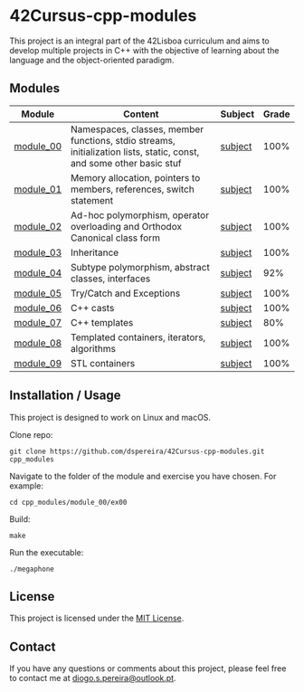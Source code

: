 # 42Cursus-cpp-modules

This project is an integral part of the 42Lisboa curriculum and aims to develop multiple projects in C++ with the objective of learning about the language and the object-oriented paradigm.

## Modules

| Module | Content | Subject | Grade |
| --- | --- | --- | --- |
| [module_00](https://github.com/dspereira/42Cursus-cpp-modules/tree/main/module_00) | Namespaces, classes, member functions, stdio streams, initialization lists, static, const, and some other basic stuf | [subject](https://github.com/dspereira/42Cursus-cpp-modules/blob/main/module_00/en.subject.pdf) | 100% |
| [module_01](https://github.com/dspereira/42Cursus-cpp-modules/tree/main/module_01) | Memory allocation, pointers to members, references, switch statement | [subject](https://github.com/dspereira/42Cursus-cpp-modules/blob/main/module_01/en.subject.pdf) | 100% |
| [module_02](https://github.com/dspereira/42Cursus-cpp-modules/tree/main/module_02) | Ad-hoc polymorphism, operator overloading and Orthodox Canonical class form | [subject](https://github.com/dspereira/42Cursus-cpp-modules/blob/main/module_02/en.subject.pdf) | 100% |
| [module_03](https://github.com/dspereira/42Cursus-cpp-modules/tree/main/module_03) | Inheritance | [subject](https://github.com/dspereira/42Cursus-cpp-modules/blob/main/module_03/en.subject.pdf) | 100% |
| [module_04](https://github.com/dspereira/42Cursus-cpp-modules/tree/main/module_04) | Subtype polymorphism, abstract classes, interfaces | [subject](https://github.com/dspereira/42Cursus-cpp-modules/blob/main/module_04/en.subject.pdf) | 92% |
| [module_05](https://github.com/dspereira/42Cursus-cpp-modules/tree/main/module_05) | Try/Catch and Exceptions | [subject](https://github.com/dspereira/42Cursus-cpp-modules/blob/main/module_05/en.subject.pdf) | 100% |
| [module_06](https://github.com/dspereira/42Cursus-cpp-modules/tree/main/module_06) | C++ casts | [subject](https://github.com/dspereira/42Cursus-cpp-modules/blob/main/module_06/en.subject.pdf) | 100% |
| [module_07](https://github.com/dspereira/42Cursus-cpp-modules/tree/main/module_07) | C++ templates | [subject](https://github.com/dspereira/42Cursus-cpp-modules/blob/main/module_07/en.subject.pdf) | 80% |
| [module_08](https://github.com/dspereira/42Cursus-cpp-modules/tree/main/module_08) | Templated containers, iterators, algorithms | [subject](https://github.com/dspereira/42Cursus-cpp-modules/blob/main/module_08/en.subject.pdf) | 100% |
| [module_09](https://github.com/dspereira/42Cursus-cpp-modules/tree/main/module_09) | STL containers | [subject](https://github.com/dspereira/42Cursus-cpp-modules/blob/main/module_09/en.subject.pdf) | 100% |

## Installation / Usage

This project is designed to work on Linux and macOS.

Clone repo:
```shell
git clone https://github.com/dspereira/42Cursus-cpp-modules.git cpp_modules
```
Navigate to the folder of the module and exercise you have chosen. For example:
```shell
cd cpp_modules/module_00/ex00
```
Build:
```shell
make
```
Run the executable:
```shell
./megaphone
```

## License

This project is licensed under the [MIT License](https://github.com/dspereira/42Cursus-cpp-modules/blob/main/LICENSE).

## Contact

If you have any questions or comments about this project, please feel free to contact me at diogo.s.pereira@outlook.pt.
